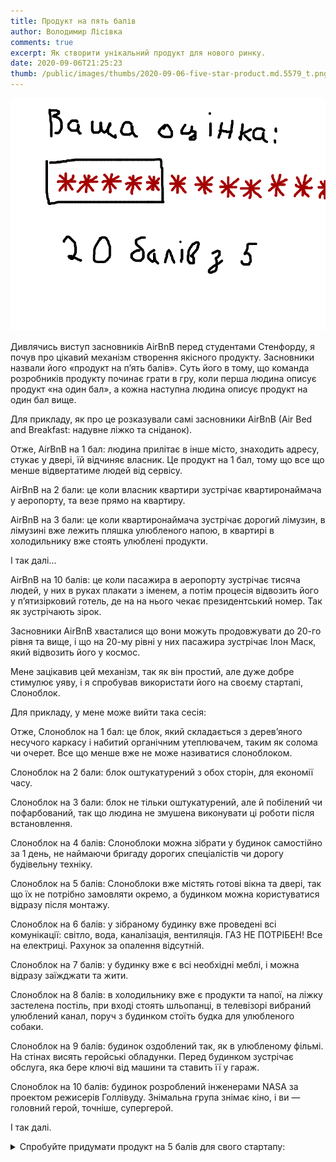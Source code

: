```yaml
---
title: Продукт на пять балів
author: Володимир Лісівка
comments: true
excerpt: Як створити унікальний продукт для нового ринку.
date: 2020-09-06T21:25:23
thumb: /public/images/thumbs/2020-09-06-five-star-product.md.5579_t.png
---
```


![20 балів з 5](/public/images/2020-09-06-five-star-product.md.5579.png)

Дивлячись виступ засновників AirBnB перед студентами Стенфорду, я почув
про цікавий механізм створення якісного продукту. Засновники назвали його
«продукт на пʼять балів». Суть його в тому, що команда розробників
продукту починає грати в гру, коли перша людина описує продукт «на один
бал», а кожна наступна людина описує продукт на один бал вище.

Для прикладу, як про це розказували самі засновники AirBnB (Air Bed and
Breakfast: надувне ліжко та сніданок).

Отже, AirBnB на 1 бал: людина прилітає в інше місто, знаходить адресу, стукає
у двері, їй відчиняє власник. Це продукт на 1 бал, тому що все що менше
відвертатиме людей від сервісу.

AirBnB на 2 бали: це коли власник квартири зустрічає квартиронаймача у
аеропорту, та везе прямо на квартиру.

AirBnB на 3 бали: це коли квартиронаймача зустрічає дорогий лімузин, в
лімузині вже лежить пляшка улюбленого напою, в квартирі в холодильнику
вже стоять улюблені продукти.

І так далі...

AirBnB на 10 балів: це коли пасажира в аеропорту зустрічає тисяча людей,
у них в руках плакати з іменем, а потім процесія відвозить його у
пʼятизірковий готель, де на на нього чекає президентський номер. Так як
зустрічають зірок.

Засновники AirBnB хвасталися що вони можуть продовжувати до 20-го рівня
та вище, і що на 20-му рівні у них пасажира зустрічає Ілон Маск, який
відвозить його у космос.

Мене зацікавив цей механізм, так як він простий, але дуже добре стимулює
уяву, і я спробував використати його на своєму стартапі, Слоноблок.

Для прикладу, у мене може вийти така сесія:

Отже, Слоноблок на 1 бал: це блок, який складається з деревʼяного
несучого каркасу і набитий органічним утеплювачем, таким як солома чи
очерет. Все що менше вже не може називатися слоноблоком.

Слоноблок на 2 бали: блок оштукатурений з обох сторін, для економії часу.

Слоноблок на 3 бали: блок не тільки оштукатурений, але й побілений чи
пофарбований, так що людина не змушена виконувати ці роботи після
встановлення.

Слоноблок на 4 балів: Слоноблоки можна зібрати у будинок самостійно за 1
день, не наймаючи бригаду дорогих спеціалістів чи дорогу будівельну
техніку.

Слоноблок на 5 балів: Слоноблоки вже містять готові вікна та двері, так
що їх не потрібно замовляти окремо, а будинком можна користуватися
відразу після монтажу.

Слоноблок на 6 балів: у зібраному будинку вже проведені всі комунікації:
світло, вода, каналізація, вентиляція. ГАЗ НЕ ПОТРІБЕН! Все на електриці.
Рахунок за опалення відсутній.

Слоноблок на 7 балів: у будинку вже є всі необхідні меблі, і можна
відразу заїжджати та жити.

Слоноблок на 8 балів: в холодильнику вже є продукти та напої, на ліжку
застелена постіль, при вході стоять шльопанці, в телевізорі вибраний
улюблений канал, поруч з будинком стоїть будка для улюбленого собаки.

Слоноблок на 9 балів: будинок оздоблений так, як в улюбленому фільмі. На
стінах висять геройські обладунки. Перед будинком зустрічає обслуга, яка
бере ключі від машини та ставить її у гараж.

Слоноблок на 10 балів: будинок розроблений інженерами NASA за проектом
режисерів Голлівуду. Знімальна група знімає кіно, і ви — головний герой,
точніше, супергерой.

І так далі.

<div><details><summary>Спробуйте придумати продукт на 5 балів для свого стартапу:</summary>
<label for="product_1_star">Продукт на 1 бал:</label><br>
<textarea id="product_1_star" rows="2" cols="40"></textarea><br>
<label for="product_2_star">Продукт на 2 бали:</label><br>
<textarea id="product_2_star" rows="2" cols="40"></textarea><br>
<label for="product_3_star">Продукт на 3 бали:</label><br>
<textarea id="product_3_star" rows="2" cols="40"></textarea><br>
<label for="product_4_star">Продукт на 4 бали:</label><br>
<textarea id="product_4_star" rows="2" cols="40"></textarea><br>
<label for="product_5_star">Продукт на 5 балів:</label><br>
<textarea id="product_5_star" rows="2" cols="40"></textarea><br>
<label for="product_6_star">Продукт на 6 балів:</label><br>
<textarea id="product_6_star" rows="2" cols="40"></textarea><br>
<label for="product_7_star">Продукт на 7 балів:</label><br>
<textarea id="product_7_star" rows="2" cols="40"></textarea><br>
<label for="product_8_star">Продукт на 8 балів:</label><br>
<textarea id="product_8_star" rows="2" cols="40"></textarea><br>
<label for="product_9_star">Продукт на 9 балів:</label><br>
<textarea id="product_9_star" rows="2" cols="40"></textarea><br>
<label for="product_10_star">Продукт на 10 балів:</label><br>
<textarea id="product_10_star" rows="2" cols="40"></textarea><br>
<label for="product_11_star">Продукт на 11 балів:</label><br>
<textarea id="product_11_star" rows="2" cols="40"></textarea><br>
<label for="product_12_star">Продукт на 12 балів:</label><br>
<textarea id="product_12_star" rows="2" cols="40"></textarea><br>
<label for="product_13_star">Продукт на 13 балів:</label><br>
<textarea id="product_13_star" rows="2" cols="40"></textarea><br>
<label for="product_14_star">Продукт на 14 балів:</label><br>
<textarea id="product_14_star" rows="2" cols="40"></textarea><br>
<label for="product_15_star">Продукт на 15 балів:</label><br>
<textarea id="product_15_star" rows="2" cols="40"></textarea><br>
<label for="product_16_star">Продукт на 16 балів:</label><br>
<textarea id="product_16_star" rows="2" cols="40"></textarea><br>
</details></div>

